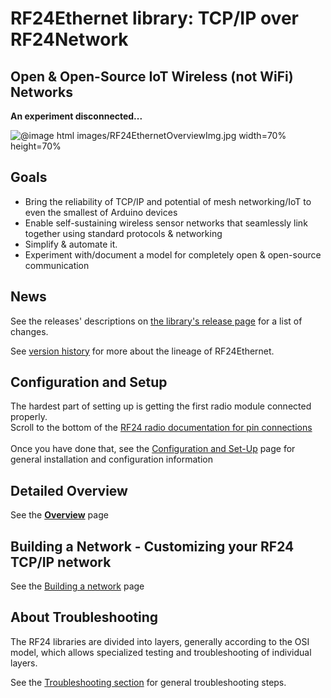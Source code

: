 # RF24Ethernet library: TCP/IP over RF24Network

## Open & Open-Source IoT Wireless (not WiFi) Networks
**An experiment disconnected...**

![
    @image html images/RF24EthernetOverviewImg.jpg width=70% height=70%
    ](https://github.com/nRF24/RF24Ethernet/blob/master/images/RF24EthernetOverviewImg.jpg)

## Goals
- Bring the reliability of TCP/IP and potential of mesh networking/IoT to even the smallest of Arduino devices
- Enable self-sustaining wireless sensor networks that seamlessly link together using standard protocols & networking
- Simplify & automate it.
- Experiment with/document a model for completely open & open-source communication

## News
See the releases' descriptions on
[the library's release page](http://github.com/nRF24/RF24Ethernet/releases) for a list of
changes.

See [version history](md_docs_pre_nrf24_changelog.html) for more about the lineage of RF24Ethernet.

## Configuration and Setup
The hardest part of setting up is getting the first radio module connected properly. <br>
Scroll to the bottom of the [RF24 radio documentation for pin connections](http://nRF24.github.io/RF24/) <br><br>
Once you have done that, see the [Configuration and Set-Up](md_docs_config_setup.html) page for general installation and configuration information

## Detailed Overview
See the [**Overview**](md_docs_overview.html) page

## Building a Network - Customizing your RF24 TCP/IP network
See the [Building a network](md_docs_custom_networks.html) page

## About Troubleshooting
The RF24 libraries are divided into layers, generally according to the OSI model, which allows specialized testing and troubleshooting of individual layers.

See the [Troubleshooting section](md_docs_troubleshooting.html) for general troubleshooting steps.

